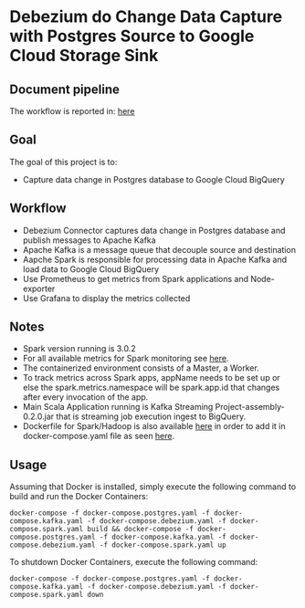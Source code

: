 # Debezium do Change Data Capture with Postgres Source to Google Cloud Storage Sink

## Document pipeline

The workflow is reported in: [here](https://app.diagrams.net/#G1Z49aNm1p2B1VoEbvWlsSvBCsZn95zdLD)

## Goal

The goal of this project is to:

-   Capture data change in Postgres database to Google Cloud BigQuery

## Workflow

-   Debezium Connector captures data change in Postgres database and publish messages to Apache Kafka
-   Apache Kafka is a message queue that decouple source and destination
-   Aapche Spark is responsible for processing data in Apache Kafka and load data to Google Cloud BigQuery
-   Use Prometheus to get metrics from Spark applications and Node-exporter
-   Use Grafana to display the metrics collected

## Notes

-   Spark version running is 3.0.2
-   For all available metrics for Spark monitoring see [here](https://spark.apache.org/docs/2.2.0/monitoring.html#metrics).
-   The containerized environment consists of a Master, a Worker.
-   To track metrics across Spark apps, appName needs to be set up or else the spark.metrics.namespace will be spark.app.id that changes after every invocation of the app.
-   Main Scala Application running is Kafka Streaming Project-assembly-0.2.0.jar that is streaming job execution ingest to BigQuery.
-   Dockerfile for Spark/Hadoop is also available [here](https://hub.docker.com/repository/docker/nikoshet/spark-hadoop/general) in order to add it in docker-compose.yaml file as seen [here](https://github.com/nikoshet/monitoring-spark-on-docker/blob/820dee01d771e8cf6ec3a7b27ede8aa0eeef2214/docker-compose.yaml#L54).

## Usage

Assuming that Docker is installed, simply execute the following command to build and run the Docker Containers:

```
docker-compose -f docker-compose.postgres.yaml -f docker-compose.kafka.yaml -f docker-compose.debezium.yaml -f docker-compose.spark.yaml build && docker-compose -f docker-compose.postgres.yaml -f docker-compose.kafka.yaml -f docker-compose.debezium.yaml -f docker-compose.spark.yaml up
```

To shutdown Docker Containers, execute the following command:

```
docker-compose -f docker-compose.postgres.yaml -f docker-compose.kafka.yaml -f docker-compose.debezium.yaml -f docker-compose.spark.yaml down
```
